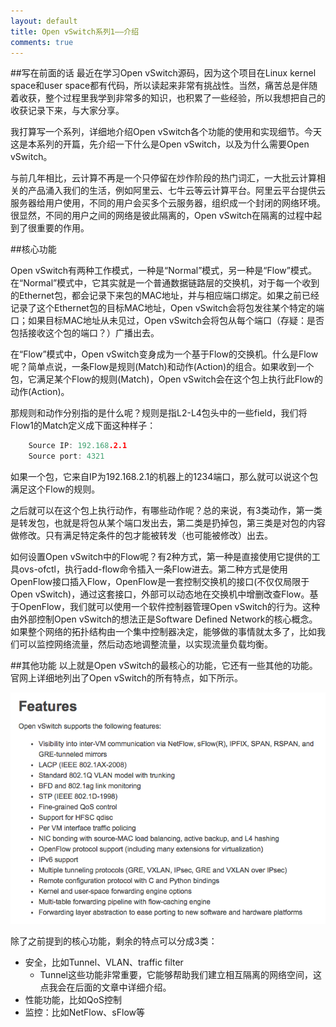 ```yaml
---
layout: default
title: Open vSwitch系列1——介绍
comments: true
---
```


##写在前面的话
最近在学习Open vSwitch源码，因为这个项目在Linux kernel space和user space都有代码，所以读起来非常有挑战性。当然，痛苦总是伴随着收获，整个过程里我学到非常多的知识，也积累了一些经验，所以我想把自己的收获记录下来，与大家分享。

我打算写一个系列，详细地介绍Open vSwitch各个功能的使用和实现细节。今天这是本系列的开篇，先介绍一下什么是Open vSwitch，以及为什么需要Open vSwitch。

与前几年相比，云计算不再是一个只停留在炒作阶段的热门词汇，一大批云计算相关的产品涌入我们的生活，例如阿里云、七牛云等云计算平台。阿里云平台提供云服务器给用户使用，不同的用户会买多个云服务器，组织成一个封闭的网络环境。很显然，不同的用户之间的网络是彼此隔离的，Open vSwitch在隔离的过程中起到了很重要的作用。

##核心功能

Open vSwitch有两种工作模式，一种是“Normal”模式，另一种是“Flow”模式。在“Normal”模式中，它其实就是一个普通数据链路层的交换机，对于每一个收到的Ethernet包，都会记录下来包的MAC地址，并与相应端口绑定。如果之前已经记录了这个Ethernet包的目标MAC地址，Open vSwitch会将包发往某个特定的端口；如果目标MAC地址从未见过，Open vSwitch会将包从每个端口（存疑：是否包括接收这个包的端口？）广播出去。

在“Flow”模式中，Open vSwitch变身成为一个基于Flow的交换机。什么是Flow呢？简单点说，一条Flow是规则(Match)和动作(Action)的组合。如果收到一个包，它满足某个Flow的规则(Match)，Open vSwitch会在这个包上执行此Flow的动作(Action)。
     
那规则和动作分别指的是什么呢？规则是指L2-L4包头中的一些field，我们将Flow1的Match定义成下面这种样子：
```C
    Source IP: 192.168.2.1
    Source port: 4321
```
如果一个包，它来自IP为192.168.2.1的机器上的1234端口，那么就可以说这个包满足这个Flow的规则。

之后就可以在这个包上执行动作，有哪些动作呢？总的来说，有3类动作，第一类是转发包，也就是将包从某个端口发出去，第二类是扔掉包，第三类是对包的内容做修改。只有满足特定条件的包才能被转发（也可能被修改）出去。

如何设置Open vSwitch中的Flow呢？有2种方式，第一种是直接使用它提供的工具ovs-ofctl，执行add-flow命令插入一条Flow进去。第二种方式是使用OpenFlow接口插入Flow，OpenFlow是一套控制交换机的接口(不仅仅局限于Open vSwitch)，通过这套接口，外部可以动态地在交换机中增删改查Flow。基于OpenFlow，我们就可以使用一个软件控制器管理Open vSwitch的行为。这种由外部控制Open vSwitch的想法正是Software Defined Network的核心概念。如果整个网络的拓扑结构由一个集中控制器决定，能够做的事情就太多了，比如我们可以监控网络流量，然后动态地调整流量，以实现流量负载均衡。

##其他功能
以上就是Open vSwitch的最核心的功能，它还有一些其他的功能。官网上详细地列出了Open vSwitch的所有特点，如下所示。

![features](/images/ovs-1-features.png)

除了之前提到的核心功能，剩余的特点可以分成3类：
* 安全，比如Tunnel、VLAN、traffic filter
  * Tunnel这些功能非常重要，它能够帮助我们建立相互隔离的网络空间，这点我会在后面的文章中详细介绍。
* 性能功能，比如QoS控制
* 监控：比如NetFlow、sFlow等


     
     
